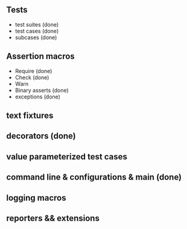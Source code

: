 ## Tests
- test suites   (done)
- test cases    (done)
- subcases  (done)

## Assertion macros
- Require   (done)
- Check (done)
- Warn  
- Binary asserts    (done)
- exceptions    (done)

## text fixtures
## decorators (done)
## value parameterized test cases
## command line & configurations & main (done)
## logging macros
## reporters && extensions